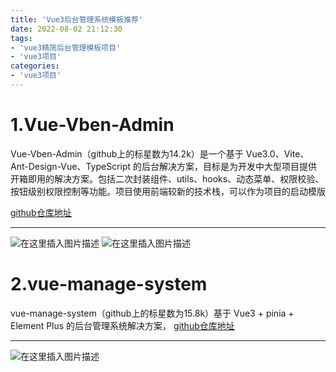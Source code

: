 ```yaml
---
title: 'Vue3后台管理系统模板推荐'
date: 2022-08-02 21:12:30
tags:
- 'vue3精简后台管理模板项目'
- 'vue3项目'
categories:
- 'vue3项目'
---
```


# 1.Vue-Vben-Admin
Vue-Vben-Admin（github上的标星数为14.2k）是一个基于 Vue3.0、Vite、 Ant-Design-Vue、TypeScript 的后台解决方案，目标是为开发中大型项目提供开箱即用的解决方案。包括二次封装组件、utils、hooks、动态菜单、权限校验、按钮级别权限控制等功能。项目使用前端较新的技术栈，可以作为项目的启动模版

[github仓库地址](https://github.com/vbenjs/vue-vben-admin)

---

![在这里插入图片描述](https://img-blog.csdnimg.cn/34bed7e80b9b487d82c21163dfd5233a.png#pic_center)
![在这里插入图片描述](https://img-blog.csdnimg.cn/b99263ae3ae440019afe6b818403c0df.png#pic_center)
# 2.vue-manage-system
vue-manage-system（github上的标星数为15.8k）基于 Vue3 + pinia + Element Plus 的后台管理系统解决方案，
[github仓库地址](https://github.com/lin-xin/vue-manage-system)

---
![在这里插入图片描述](https://img-blog.csdnimg.cn/2ba7895af1974a219453a32782d801ae.png#pic_center)

